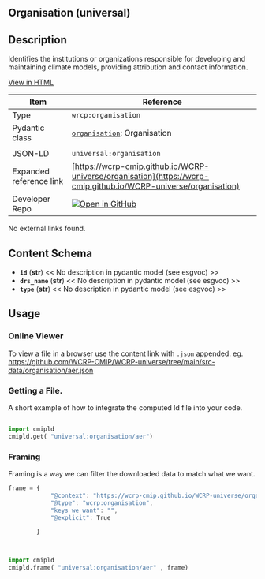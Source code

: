 

<section id="description">

# Organisation  (universal)



## Description
Identifies the institutions or organizations responsible for developing and maintaining climate models, providing attribution and contact information.

[View in HTML](https://wcrp-cmip.github.io/WCRP-universe/organisation/organisation)

</section>



<section id="info">


| Item | Reference |
| --- | --- |
| Type | `wrcp:organisation` |
| Pydantic class | [`organisation`](https://github.com/ESGF/esgf-vocab/blob/main/src/esgvoc/api/data_descriptors/organisation.py): Organisation |
| | |
| JSON-LD | `universal:organisation` |
| Expanded reference link | [https://wcrp-cmip.github.io/WCRP-universe/organisation](https://wcrp-cmip.github.io/WCRP-universe/organisation) |
| Developer Repo | [![Open in GitHub](https://img.shields.io/badge/Open-GitHub-blue?logo=github&style=flat-square)](https://github.com/WCRP-CMIP/WCRP-universe/tree/main/src-data/organisation) |


</section>
    No external links found. 
<section id="schema">

## Content Schema

- **`id`** (**str**) 
  << No description in pydantic model (see esgvoc) >>
- **`drs_name`** (**str**) 
  << No description in pydantic model (see esgvoc) >>
- **`type`** (**str**) 
  << No description in pydantic model (see esgvoc) >>





</section>   

<section id="usage">

## Usage

### Online Viewer 
To view a file in a browser use the content link with `.json` appended. 
eg. https://github.com/WCRP-CMIP/WCRP-universe/tree/main/src-data/organisation/aer.json

### Getting a File. 

A short example of how to integrate the computed ld file into your code. 

```python

import cmipld
cmipld.get( "universal:organisation/aer")

```

### Framing
Framing is a way we can filter the downloaded data to match what we want. 
```js
frame = {
            "@context": "https://wcrp-cmip.github.io/WCRP-universe/organisation/_context",
            "@type": "wcrp:organisation",
            "keys we want": "",
            "@explicit": True

        }
        
```

```python

import cmipld
cmipld.frame( "universal:organisation/aer" , frame)

```
</section>

    